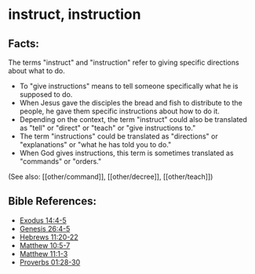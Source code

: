 # instruct, instruction #

## Facts: ##

The terms "instruct" and "instruction" refer to giving specific directions about what to do.

* To "give instructions" means to tell someone specifically what he is supposed to do.
* When Jesus gave the disciples the bread and fish to distribute to the people, he gave them specific instructions about how to do it.
* Depending on the context, the term "instruct" could also be translated as "tell" or "direct" or "teach" or "give instructions to."
* The term "instructions" could be translated as "directions" or "explanations" or "what he has told you to do."
* When God gives instructions, this term is sometimes translated as "commands" or "orders."

(See also: [[other/command]], [[other/decree]], [[other/teach]])

## Bible References: ##

* [Exodus 14:4-5](en/tn/exo/help/14/04)
* [Genesis 26:4-5](en/tn/gen/help/26/04)
* [Hebrews 11:20-22](en/tn/heb/help/11/20)
* [Matthew 10:5-7](en/tn/mat/help/10/05)
* [Matthew 11:1-3](en/tn/mat/help/11/01)
* [Proverbs 01:28-30](en/tn/pro/help/01/28)